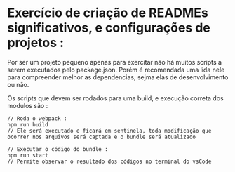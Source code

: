 # Exercício de criação de READMEs significativos, e configurações de projetos :

Por ser um projeto pequeno apenas para exercitar não há muitos scripts a serem executados pelo package.json. Porém é recomendada uma lida nele para compreender melhor as dependencias, sejma elas de desenvolvimento ou não.

Os scripts que devem ser rodados para uma build, e execução correta dos modulos são :

~~~node
// Roda o webpack :
npm run build
// Ele será executado e ficará em sentinela, toda modificação que ocorrer nos arquivos será captada e o bundle será atualizado

// Executar o código do bundle :
npm run start
// Permite observar o resultado dos códigos no terminal do vsCode
~~~

